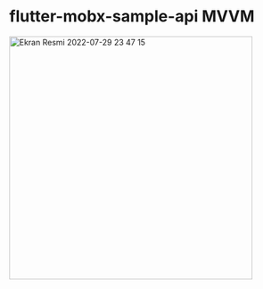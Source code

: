 # flutter-mobx-sample-api MVVM

<img width="436" alt="Ekran Resmi 2022-07-29 23 47 15" src="https://user-images.githubusercontent.com/84295038/181919873-eb6d02a6-f770-4d9c-8912-4ffc47518210.png">
